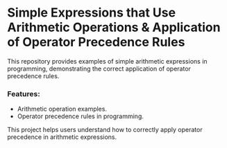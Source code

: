 # Simple Expressions that Use Arithmetic Operations & Application of Operator Precedence Rules

This repository provides examples of simple arithmetic expressions in programming, demonstrating the correct application of operator precedence rules.

### Features:
- Arithmetic operation examples.
- Operator precedence rules in programming.

This project helps users understand how to correctly apply operator precedence in arithmetic expressions.

